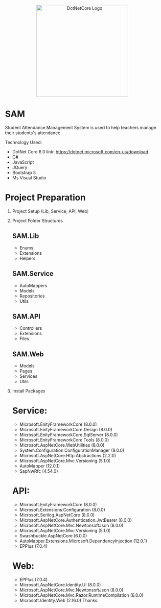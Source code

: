 <p align="center"><a href="https://dotnet.microsoft.com/en-us/apps/aspnet" target="_blank"><img src="https://avatars.githubusercontent.com/u/83665664?v=4" width="300" alt="DotNetCore Logo"></a></p>

# SAM
Student Attendance Management System is used to help teachers manage their students's attendance.

Technology Used:

- DotNet Core 8.0  link: https://dotnet.microsoft.com/en-us/download
- C#
- JavaScript
- JQuery
- Bootstrap 5
- Ms Visual Studio

# Project Preparation

1. Project Setup (Lib, Service, API, Web)

2. Project Folder Structures
   ## SAM.Lib
   	* Enums
   	* Extensions
   	* Helpers
   ## SAM.Service
   	* AutoMappers 
   	* Models
   	* Repositories
   	* Utils
   ## SAM.API
   	* Controllers
   	* Extensions
   	* Files
   ## SAM.Web   	   		
   	* Models
   	* Pages
   	* Services
   	* Utils

3. Install Packages

   # Service:
	* Microsoft.EnityFrameworkCore (8.0.0)
	* Microsoft.EnityFrameworkCore.Design (8.0.0)
	* Microsoft.EnityFrameworkCore.SqlServer (8.0.0)
	* Microsoft.EnityFrameworkCore.Tools (8.0.0)
	* Microsoft.AspNetCore.WebUtilities (8.0.0)
	* System.Configuration.ConfigurationManager (8.0.0)
	* Microsoft.AspNetCore.Http.Abstractions (2.2.0)
	* Microsoft.AspNetCore.Mvc.Versioning (5.1.0)
	* AutoMapper (12.0.1)
	* SapNwRfc (4.54.0)

   # API:	
	* Microsoft.EnityFrameworkCore (8.0.0)
	* Microsoft.Extensions.Configuration (8.0.0)
	* Microsoft.Serilog.AspNetCore (8.0.0)	
	* Microsoft.AspNetCore.Authentication.JwtBearer (8.0.0)
	* Microsoft.AspNetCore.Mvc.NewtonsoftJson (8.0.0)
	* Microsoft.AspNetCore.Mvc.Versioning (5.1.0)
	* Swashbuckle.AspNetCore (6.0.0)
	* AutoMapper.Extensions.Microsoft.DependencyInjection (12.0.1)
	* EPPlus (7.0.4)

   # Web:
	* EPPlus (7.0.4)
	* Microsoft.AspNetCore.Identity.UI (8.0.0)
	* Microsoft.AspNetCore.Mvc.NewtonsoftJson (8.0.0)
	* Microsoft.AspNetCore.Mvc.Razor.RuntimeCompilation (8.0.0)
	* Microsoft.Identity.Web (2.16.0)
Thanks
